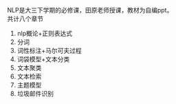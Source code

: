 NLP是大三下学期的必修课，田原老师授课，教材为自编ppt。  
共计八个章节  
1. nlp概论+正则表达式
2. 分词
3. 词性标注+马尔可夫过程
4. 词袋模型+文本分类
5. 文本聚类
6. 文本检索
7. 主题模型
8. 垃圾邮件识别
